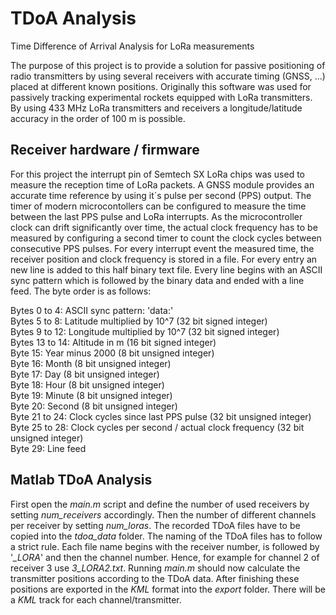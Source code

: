 # TDoA Analysis
Time Difference of Arrival Analysis for LoRa measurements

The purpose of this project is to provide a solution for passive positioning of radio transmitters by using several receivers with accurate timing (GNSS, ...) placed at different known positions. Originally this software was used for passively tracking experimental rockets equipped with LoRa transmitters. By using 433 MHz LoRa transmitters and receivers a longitude/latitude accuracy in the order of 100 m is possible.

## Receiver hardware / firmware
For this project the interrupt pin of Semtech SX LoRa chips was used to measure the reception time of LoRa packets. A GNSS module provides an accurate time reference by using it´s pulse per second (PPS) output. The timer of modern microcontollers can be configured to measure the time between the last PPS pulse and LoRa interrupts. As the microcontroller clock can drift significantly over time, the actual clock frequency has to be measured by configuring a second timer to count the clock cycles between consecutive PPS pulses. For every interrupt event the measured time, the receiver position and clock frequency is stored in a file. For every entry an new line is added to this half binary text file. Every line begins with an ASCII sync pattern which is followed by the binary data and ended with a line feed.
The byte order is as follows:

Bytes 0 to 4: ASCII sync pattern: 'data:'<br>
Bytes 5 to 8: Latitude multiplied by 10^7 (32 bit signed integer)<br>
Bytes 9 to 12: Longitude multiplied by 10^7 (32 bit signed integer)<br>
Bytes 13 to 14: Altitude in m (16 bit signed integer)<br>
Byte 15: Year minus 2000 (8 bit unsigned integer)<br>
Byte 16: Month (8 bit unsigned integer)<br>
Byte 17: Day (8 bit unsigned integer)<br>
Byte 18: Hour (8 bit unsigned integer)<br>
Byte 19: Minute (8 bit unsigned integer)<br>
Byte 20: Second (8 bit unsigned integer)<br>
Byte 21 to 24: Clock cycles since last PPS pulse (32 bit unsigned integer)<br>
Byte 25 to 28: Clock cycles per second / actual clock frequency (32 bit unsigned integer)<br>
Byte 29: Line feed<br>

## Matlab TDoA Analysis
First open the *main.m* script and define the number of used receivers by setting *num_receivers* accordingly. Then the number of different channels per receiver by setting *num_loras*. The recorded TDoA files have to be copied into the *tdoa_data* folder. The naming of the TDoA files has to follow a strict rule. Each file name begins with the receiver number, is followed by '*_LORA*' and then the channel number. Hence, for example for channel 2 of receiver 3 use *3_LORA2.txt*. Running *main.m* should now calculate the transmitter positions according to the TDoA data. After finishing these positions are exported in the *KML* format into the *export* folder. There will be a *KML* track for each channel/transmitter.
